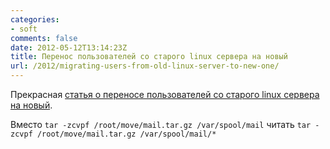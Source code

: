 ```yaml
---
categories:
- soft
comments: false
date: 2012-05-12T13:14:23Z
title: Перенос пользователей со старого linux сервера на новый
url: /2012/migrating-users-from-old-linux-server-to-new-one/
---
```


Прекрасная [статья о переносе пользователей со старого linux сервера на новый](http://linax.wordpress.com/2010/07/20/move-user-accounts-from-old-linux-server-to-a-new-linux-server/).

Вместо `tar -zcvpf /root/move/mail.tar.gz /var/spool/mail` читать `tar -zcvpf /root/move/mail.tar.gz /var/spool/mail/*`
